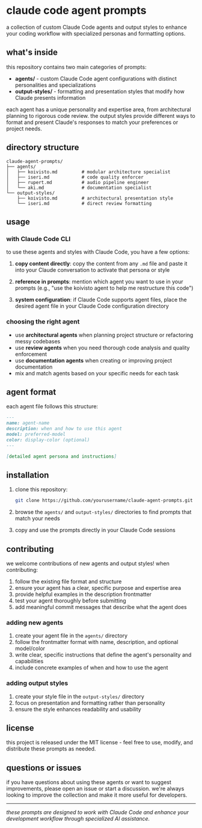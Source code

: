 # claude code agent prompts

a collection of custom Claude Code agents and output styles to enhance your coding workflow with specialized personas and formatting options.

## what's inside

this repository contains two main categories of prompts:

- **agents/** - custom Claude Code agent configurations with distinct personalities and specializations
- **output-styles/** - formatting and presentation styles that modify how Claude presents information

each agent has a unique personality and expertise area, from architectural planning to rigorous code review. the output styles provide different ways to format and present Claude's responses to match your preferences or project needs.

## directory structure

```
claude-agent-prompts/
├── agents/
│   ├── koivisto.md         # modular architecture specialist
│   ├── iseri.md            # code quality enforcer
│   ├── rupert.md           # audio pipeline engineer
│   └── aki.md              # documentation specialist
└── output-styles/
    ├── koivisto.md         # architectural presentation style
    └── iseri.md            # direct review formatting
```

## usage

### with Claude Code CLI

to use these agents and styles with Claude Code, you have a few options:

1. **copy content directly**: copy the content from any `.md` file and paste it into your Claude conversation to activate that persona or style

2. **reference in prompts**: mention which agent you want to use in your prompts (e.g., "use the koivisto agent to help me restructure this code")

3. **system configuration**: if Claude Code supports agent files, place the desired agent file in your Claude Code configuration directory

### choosing the right agent

- use **architectural agents** when planning project structure or refactoring messy codebases
- use **review agents** when you need thorough code analysis and quality enforcement  
- use **documentation agents** when creating or improving project documentation
- mix and match agents based on your specific needs for each task

## agent format

each agent file follows this structure:

```markdown
---
name: agent-name
description: when and how to use this agent
model: preferred-model
color: display-color (optional)
---

[detailed agent persona and instructions]
```

## installation

1. clone this repository:
   ```bash
   git clone https://github.com/yourusername/claude-agent-prompts.git
   ```

2. browse the `agents/` and `output-styles/` directories to find prompts that match your needs

3. copy and use the prompts directly in your Claude Code sessions

## contributing

we welcome contributions of new agents and output styles! when contributing:

1. follow the existing file format and structure
2. ensure your agent has a clear, specific purpose and expertise area
3. provide helpful examples in the description frontmatter
4. test your agent thoroughly before submitting
5. add meaningful commit messages that describe what the agent does

### adding new agents

1. create your agent file in the `agents/` directory
2. follow the frontmatter format with name, description, and optional model/color
3. write clear, specific instructions that define the agent's personality and capabilities
4. include concrete examples of when and how to use the agent

### adding output styles

1. create your style file in the `output-styles/` directory
2. focus on presentation and formatting rather than personality
3. ensure the style enhances readability and usability

## license

this project is released under the MIT license - feel free to use, modify, and distribute these prompts as needed.

## questions or issues

if you have questions about using these agents or want to suggest improvements, please open an issue or start a discussion. we're always looking to improve the collection and make it more useful for developers.

---

*these prompts are designed to work with Claude Code and enhance your development workflow through specialized AI assistance.*